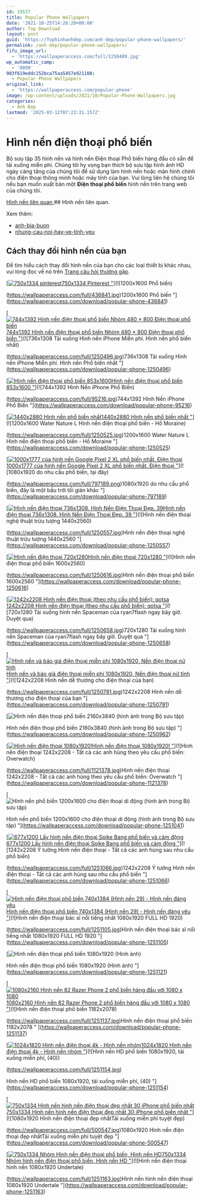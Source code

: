```yaml
---
id: 19537
title: Popular Phone Wallpapers
date: '2021-10-25T14:26:20+00:00'
author: Top Download
layout: post
guid: 'https://Tophinhanhdep.com/anh-dep/popular-phone-wallpapers/'
permalink: /anh-dep/popular-phone-wallpapers/
fifu_image_url:
  - 'https://wallpaperaccess.com/full/1250489.jpg'
wp_automatic_camp:
  - '8098'
903f619eddc252bca75aa5457e921108:
  - Popular Phone Wallpapers
original_link:
  - 'https://wallpaperaccess.com/popular-phone'
image: /wp-content/uploads/2021/10/Popular-Phone-Wallpapers.jpg
categories:
  - Ảnh Đẹp
lastmod: '2025-03-12T07:23:31.157Z'
---
```

# Hình nền điện thoại phổ biến

Bộ sưu tập 35 hình nền và hình nền Điện thoại Phổ biến hàng đầu có sẵn để tải xuống miễn phí. Chúng tôi hy vọng bạn thích bộ sưu tập hình ảnh HD ngày càng tăng của chúng tôi để sử dụng làm hình nền hoặc màn hình chính cho điện thoại thông minh hoặc máy tính của bạn. Vui lòng liên hệ chúng tôi nếu bạn muốn xuất bản một **Điện thoại phổ biến** hình nền trên trang web của chúng tôi.

[Hình nền liên quan ](#related) ## Hình nền liên quan.

   
 Xem thêm:

   
- [anh-bia-buon](https://tophinhanhdep.com/anh-bia/anh-bia-buon/)
- [nhung-cau-noi-hay-ve-tinh-yeu](https://tophinhanhdep.com/nhung-cau-noi-hay/nhung-cau-noi-hay-ve-tinh-yeu/)

## Cách thay đổi hình nền của bạn

Để tìm hiểu cách thay đổi hình nền của bạn cho các loại thiết bị khác nhau, vui lòng đọc về nó trên [Trang câu hỏi thường gặp](https://tophinhanhdep.com/faq/).

  
[[![750x1334 pinterest](https://wallpaperaccess.com/full/1250489.jpg)750x1334 Pinterest "](https://wallpaperaccess.com/download/popular-phone-1250489)](![1200x1600 Phổ biến)

(https://wallpaperaccess.com/full/436841.jpg)1200x1600 Phổ biến "](https://wallpaperaccess.com/download/popular-phone-436841)

[[![744x1392 Hình nền điện thoại phổ biến Nhóm 480 × 800 Điện thoại phổ biến](https://wallpaperaccess.com/full/742524.jpg)744x1392 Hình nền điện thoại phổ biến Nhóm 480 × 800 Điện thoại phổ biến "](https://wallpaperaccess.com/download/popular-phone-742524)](![736x1308 Tải xuống Hình nền iPhone Miễn phí.  Hình nền phổ biến nhất)

(https://wallpaperaccess.com/full/1250496.jpg)736x1308 Tải xuống Hình nền iPhone Miễn phí. Hình nền Phổ biến nhất "](https://wallpaperaccess.com/download/popular-phone-1250496)

[[![Hình nền điện thoại phổ biến 853x1600](https://wallpaperaccess.com/full/1250501.jpg)Hình nền điện thoại phổ biến 853x1600 "](https://wallpaperaccess.com/download/popular-phone-1250501)](![744x1392 Hình Nền iPhone Phổ Biến)

(https://wallpaperaccess.com/full/95216.jpg)744x1392 Hình Nền iPhone Phổ Biến "](https://wallpaperaccess.com/download/popular-phone-95216)

[[![1440x2880 Hình nền phổ biến nhất](https://wallpaperaccess.com/full/1250509.jpg)1440x2880 Hình nền phổ biến nhất "](https://wallpaperaccess.com/download/popular-phone-1250509)](![1200x1600 Water Nature L Hình nền điện thoại phổ biến - Hồ Moraine)

(https://wallpaperaccess.com/full/1250525.jpg)1200x1600 Water Nature L Hình nền điện thoại phổ biến - Hồ Moraine "](https://wallpaperaccess.com/download/popular-phone-1250525)

[[![1000x1777 của hình nền Google Pixel 2 XL phổ biến nhất.  Điện thoại](https://wallpaperaccess.com/full/862073.jpg)1000x1777 của hình nền Google Pixel 2 XL phổ biến nhất. Điện thoại "](https://wallpaperaccess.com/download/popular-phone-862073)](![1080x1920 do nhu cầu phổ biến, tại đây)

(https://wallpaperaccess.com/full/797189.png)1080x1920 do nhu cầu phổ biến, đây là một bầu trời tối giản khác "](https://wallpaperaccess.com/download/popular-phone-797189)

[[![Hình nền điện thoại 736x1308.  Hình Nền Điện Thoại Đẹp.  39](https://wallpaperaccess.com/full/1250537.jpg)Hình nền điện thoại 736x1308. Hình Nền Điện Thoại Đẹp. 39 "](https://wallpaperaccess.com/download/popular-phone-1250537)](![Hình nền điện thoại nghệ thuật trừu tượng 1440x2560)

(https://wallpaperaccess.com/full/1250557.jpg)Hình nền điện thoại nghệ thuật trừu tượng 1440x2560 "](https://wallpaperaccess.com/download/popular-phone-1250557)

[[![Hình nền điện thoại 720x1280](https://wallpaperaccess.com/full/1250609.jpg)Hình nền điện thoại 720x1280 "](https://wallpaperaccess.com/download/popular-phone-1250609)](![Hình nền điện thoại phổ biến 1600x2560)

(https://wallpaperaccess.com/full/1250616.jpg)Hình nền điện thoại phổ biến 1600x2560 "](https://wallpaperaccess.com/download/popular-phone-1250616)

[[![1242x2208 Hình nền điện thoại (theo nhu cầu phổ biến): qotsa](https://wallpaperaccess.com/full/1250640.jpg)1242x2208 Hình nền điện thoại (theo nhu cầu phổ biến): qotsa "](https://wallpaperaccess.com/download/popular-phone-1250640)](![720x1280 Tải xuống hình nền Spaceman của ryan7flash ngay bây giờ.  Duyệt qua)

(https://wallpaperaccess.com/full/1250658.jpg)720x1280 Tải xuống hình nền Spaceman của ryan7flash ngay bây giờ. Duyệt qua "](https://wallpaperaccess.com/download/popular-phone-1250658)

[[![Hình nền và báo giá điện thoại miễn phí 1080x1920, Nền điện thoại nữ tính](https://wallpaperaccess.com/full/1250660.jpg)Hình nền và báo giá điện thoại miễn phí 1080x1920, Nền điện thoại nữ tính "](https://wallpaperaccess.com/download/popular-phone-1250660)](![1242x2208 Hình nền dễ thương cho điện thoại của bạn)

(https://wallpaperaccess.com/full/1250791.jpg)1242x2208 Hình nền dễ thương cho điện thoại của bạn "](https://wallpaperaccess.com/download/popular-phone-1250791)

[![Hình nền điện thoại phổ biến 2160x3840 (hình ảnh trong Bộ sưu tập)](https://wallpaperaccess.com/full/1250962.jpg)

Hình nền điện thoại phổ biến 2160x3840 (hình ảnh trong Bộ sưu tập) "](https://wallpaperaccess.com/download/popular-phone-1250962)

[[![Hình nền điện thoại 1080x1920!](https://wallpaperaccess.com/full/1250987.jpg)Hình nền điện thoại 1080x1920! "](https://wallpaperaccess.com/download/popular-phone-1250987)](![Hình nền điện thoại 1242x2208 - Tất cả các anh hùng theo yêu cầu phổ biến: Overwatch)

(https://wallpaperaccess.com/full/1121378.jpg)Hình nền điện thoại 1242x2208 - Tất cả các anh hùng theo yêu cầu phổ biến: Overwatch "](https://wallpaperaccess.com/download/popular-phone-1121378)

[![Hình nền phổ biến 1200x1600 cho điện thoại di động (hình ảnh trong Bộ sưu tập)](https://wallpaperaccess.com/full/1251041.jpg)

 Hình nền phổ biến 1200x1600 cho điện thoại di động (hình ảnh trong Bộ sưu tập) "](https://wallpaperaccess.com/download/popular-phone-1251041)

[[![677x1200 Lấy hình nền điện thoại Spike Bang phổ biến và cảm động](https://wallpaperaccess.com/full/1251050.jpg)677x1200 Lấy hình nền điện thoại Spike Bang phổ biến và cảm động "](https://wallpaperaccess.com/download/popular-phone-1251050)](![1242x2208 Ý tưởng Hình nền điện thoại - Tất cả các anh hùng sau nhu cầu phổ biến)

(https://wallpaperaccess.com/full/1251066.jpg)1242x2208 Ý tưởng Hình nền điện thoại - Tất cả các anh hùng sau nhu cầu phổ biến "](https://wallpaperaccess.com/download/popular-phone-1251066)

[[![Hình nền điện thoại phổ biến 740x1384 (Hình nền 29) - Hình nền đáng yêu](https://wallpaperaccess.com/full/1251080.jpg)Hình nền điện thoại phổ biến 740x1384 (Hình nền 29) - Hình nền đáng yêu "](https://wallpaperaccess.com/download/popular-phone-1251080)](![Hình nền điện thoại bác sĩ nổi tiếng nhất 1080x1920 FULL HD 1920)

(https://wallpaperaccess.com/full/1251105.jpg)Hình nền điện thoại bác sĩ nổi tiếng nhất 1080x1920 FULL HD 1920 "](https://wallpaperaccess.com/download/popular-phone-1251105)

[![Hình nền điện thoại phổ biến 1080x1920 (Hình ảnh)](https://wallpaperaccess.com/full/1251121.jpg)

Hình nền điện thoại phổ biến 1080x1920 (Hình ảnh) "](https://wallpaperaccess.com/download/popular-phone-1251121)

[[![1080x2160 Hình nền 82 Razer Phone 2 phổ biến hàng đầu với 1080 x 1080](https://wallpaperaccess.com/full/1251129.jpg)1080x2160 Hình nền 82 Razer Phone 2 phổ biến hàng đầu với 1080 x 1080 "](https://wallpaperaccess.com/download/popular-phone-1251129)](![Hình nền điện thoại phổ biến 1182x2078)

(https://wallpaperaccess.com/full/1251137.jpg)Hình nền điện thoại phổ biến 1182x2078 " ](https://wallpaperaccess.com/download/popular-phone-1251137)

[[![1024x1820 Hình nền điện thoại 4k - Hình nền nhóm](https://wallpaperaccess.com/full/1251151.png)1024x1820 Hình nền điện thoại 4k - Hình nền nhóm "](https://wallpaperaccess.com/download/popular-phone-1251151)](![Hình nền HD phổ biến 1080x1920, tải xuống miễn phí, (40))

(https://wallpaperaccess.com/full/1251154.jpg)

Hình nền HD phổ biến 1080x1920, tải xuống miễn phí, (40) "](https://wallpaperaccess.com/download/popular-phone-1251154)

[[![750x1334 Hình nền hình nền điện thoại đẹp nhất 30 iPhone phổ biến nhất](https://wallpaperaccess.com/full/1251155.jpg)750x1334 Hình nền hình nền điện thoại đẹp nhất 30 iPhone phổ biến nhất "](https://wallpaperaccess.com/download/popular-phone-1251155)](![1080x1920 Hình nền điện thoại đẹp nhấtTải xuống miễn phí tuyệt đẹp)

(https://wallpaperaccess.com/full/500547.jpg)1080x1920 Hình nền điện thoại đẹp nhấtTải xuống miễn phí tuyệt đẹp "](https://wallpaperaccess.com/download/popular-phone-500547)

[[![750x1334 Nhóm Hình nền điện thoại phổ biến, Hình nền HD](https://wallpaperaccess.com/full/1251162.jpg)750x1334 Nhóm hình nền điện thoại phổ biến, Hình nền HD "](https://wallpaperaccess.com/download/popular-phone-1251162)](![Hình nền điện thoại hình nền 1080x1920 Undertale)

(https://wallpaperaccess.com/full/1251163.jpg)Hình nền hình nền điện thoại 1080x1920 Undertale "](https://wallpaperaccess.com/download/popular-phone-1251163)
